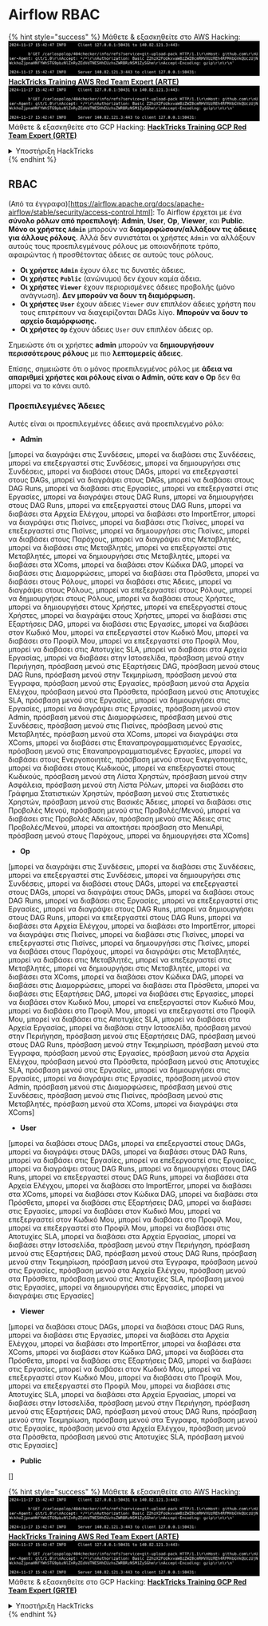 # Airflow RBAC

{% hint style="success" %}
Μάθετε & εξασκηθείτε στο AWS Hacking:<img src="../../.gitbook/assets/image (1).png" alt="" data-size="line">[**HackTricks Training AWS Red Team Expert (ARTE)**](https://training.hacktricks.xyz/courses/arte)<img src="../../.gitbook/assets/image (1).png" alt="" data-size="line">\
Μάθετε & εξασκηθείτε στο GCP Hacking: <img src="../../.gitbook/assets/image (2).png" alt="" data-size="line">[**HackTricks Training GCP Red Team Expert (GRTE)**<img src="../../.gitbook/assets/image (2).png" alt="" data-size="line">](https://training.hacktricks.xyz/courses/grte)

<details>

<summary>Υποστήριξη HackTricks</summary>

* Ελέγξτε τα [**σχέδια συνδρομής**](https://github.com/sponsors/carlospolop)!
* **Εγγραφείτε στην** 💬 [**ομάδα Discord**](https://discord.gg/hRep4RUj7f) ή στην [**ομάδα telegram**](https://t.me/peass) ή **ακολουθήστε** μας στο **Twitter** 🐦 [**@hacktricks\_live**](https://twitter.com/hacktricks\_live)**.**
* **Μοιραστείτε κόλπα hacking υποβάλλοντας PRs στα** [**HackTricks**](https://github.com/carlospolop/hacktricks) και [**HackTricks Cloud**](https://github.com/carlospolop/hacktricks-cloud) github repos.

</details>
{% endhint %}

## RBAC

(Από τα έγγραφα)\[https://airflow.apache.org/docs/apache-airflow/stable/security/access-control.html]: Το Airflow έρχεται με ένα **σύνολο ρόλων από προεπιλογή**: **Admin**, **User**, **Op**, **Viewer**, και **Public**. **Μόνο οι χρήστες `Admin`** μπορούν να **διαμορφώσουν/αλλάξουν τις άδειες για άλλους ρόλους**. Αλλά δεν συνιστάται οι χρήστες `Admin` να αλλάξουν αυτούς τους προεπιλεγμένους ρόλους με οποιονδήποτε τρόπο, αφαιρώντας ή προσθέτοντας άδειες σε αυτούς τους ρόλους.

* **Οι χρήστες `Admin`** έχουν όλες τις δυνατές άδειες.
* **Οι χρήστες `Public`** (ανώνυμοι) δεν έχουν καμία άδεια.
* **Οι χρήστες `Viewer`** έχουν περιορισμένες άδειες προβολής (μόνο ανάγνωση). **Δεν μπορούν να δουν τη διαμόρφωση.**
* **Οι χρήστες `User`** έχουν άδειες `Viewer` συν επιπλέον άδειες χρήστη που τους επιτρέπουν να διαχειρίζονται DAGs λίγο. **Μπορούν να δουν το αρχείο διαμόρφωσης.**
* **Οι χρήστες `Op`** έχουν άδειες `User` συν επιπλέον άδειες op.

Σημειώστε ότι οι χρήστες **admin** μπορούν να **δημιουργήσουν περισσότερους ρόλους** με πιο **λεπτομερείς άδειες**.

Επίσης, σημειώστε ότι ο μόνος προεπιλεγμένος ρόλος με **άδεια να απαριθμεί χρήστες και ρόλους είναι ο Admin, ούτε καν ο Op** δεν θα μπορεί να το κάνει αυτό.

### Προεπιλεγμένες Άδειες

Αυτές είναι οι προεπιλεγμένες άδειες ανά προεπιλεγμένο ρόλο:

* **Admin**

\[μπορεί να διαγράψει στις Συνδέσεις, μπορεί να διαβάσει στις Συνδέσεις, μπορεί να επεξεργαστεί στις Συνδέσεις, μπορεί να δημιουργήσει στις Συνδέσεις, μπορεί να διαβάσει στους DAGs, μπορεί να επεξεργαστεί στους DAGs, μπορεί να διαγράψει στους DAGs, μπορεί να διαβάσει στους DAG Runs, μπορεί να διαβάσει στις Εργασίες, μπορεί να επεξεργαστεί στις Εργασίες, μπορεί να διαγράψει στους DAG Runs, μπορεί να δημιουργήσει στους DAG Runs, μπορεί να επεξεργαστεί στους DAG Runs, μπορεί να διαβάσει στα Αρχεία Ελέγχου, μπορεί να διαβάσει στο ImportError, μπορεί να διαγράψει στις Πισίνες, μπορεί να διαβάσει στις Πισίνες, μπορεί να επεξεργαστεί στις Πισίνες, μπορεί να δημιουργήσει στις Πισίνες, μπορεί να διαβάσει στους Παρόχους, μπορεί να διαγράψει στις Μεταβλητές, μπορεί να διαβάσει στις Μεταβλητές, μπορεί να επεξεργαστεί στις Μεταβλητές, μπορεί να δημιουργήσει στις Μεταβλητές, μπορεί να διαβάσει στα XComs, μπορεί να διαβάσει στον Κώδικα DAG, μπορεί να διαβάσει στις Διαμορφώσεις, μπορεί να διαβάσει στα Πρόσθετα, μπορεί να διαβάσει στους Ρόλους, μπορεί να διαβάσει στις Άδειες, μπορεί να διαγράψει στους Ρόλους, μπορεί να επεξεργαστεί στους Ρόλους, μπορεί να δημιουργήσει στους Ρόλους, μπορεί να διαβάσει στους Χρήστες, μπορεί να δημιουργήσει στους Χρήστες, μπορεί να επεξεργαστεί στους Χρήστες, μπορεί να διαγράψει στους Χρήστες, μπορεί να διαβάσει στις Εξαρτήσεις DAG, μπορεί να διαβάσει στις Εργασίες, μπορεί να διαβάσει στον Κωδικό Μου, μπορεί να επεξεργαστεί στον Κωδικό Μου, μπορεί να διαβάσει στο Προφίλ Μου, μπορεί να επεξεργαστεί στο Προφίλ Μου, μπορεί να διαβάσει στις Αποτυχίες SLA, μπορεί να διαβάσει στα Αρχεία Εργασίας, μπορεί να διαβάσει στην Ιστοσελίδα, πρόσβαση μενού στην Περιήγηση, πρόσβαση μενού στις Εξαρτήσεις DAG, πρόσβαση μενού στους DAG Runs, πρόσβαση μενού στην Τεκμηρίωση, πρόσβαση μενού στα Έγγραφα, πρόσβαση μενού στις Εργασίες, πρόσβαση μενού στα Αρχεία Ελέγχου, πρόσβαση μενού στα Πρόσθετα, πρόσβαση μενού στις Αποτυχίες SLA, πρόσβαση μενού στις Εργασίες, μπορεί να δημιουργήσει στις Εργασίες, μπορεί να διαγράψει στις Εργασίες, πρόσβαση μενού στον Admin, πρόσβαση μενού στις Διαμορφώσεις, πρόσβαση μενού στις Συνδέσεις, πρόσβαση μενού στις Πισίνες, πρόσβαση μενού στις Μεταβλητές, πρόσβαση μενού στα XComs, μπορεί να διαγράψει στα XComs, μπορεί να διαβάσει στις Επαναπρογραμματισμένες Εργασίες, πρόσβαση μενού στις Επαναπρογραμματισμένες Εργασίες, μπορεί να διαβάσει στους Ενεργοποιητές, πρόσβαση μενού στους Ενεργοποιητές, μπορεί να διαβάσει στους Κωδικούς, μπορεί να επεξεργαστεί στους Κωδικούς, πρόσβαση μενού στη Λίστα Χρηστών, πρόσβαση μενού στην Ασφάλεια, πρόσβαση μενού στη Λίστα Ρόλων, μπορεί να διαβάσει στο Γράφημα Στατιστικών Χρηστών, πρόσβαση μενού στις Στατιστικές Χρηστών, πρόσβαση μενού στις Βασικές Άδειες, μπορεί να διαβάσει στις Προβολές Μενού, πρόσβαση μενού στις Προβολές/Μενού, μπορεί να διαβάσει στις Προβολές Αδειών, πρόσβαση μενού στις Άδειες στις Προβολές/Μενού, μπορεί να αποκτήσει πρόσβαση στο MenuApi, πρόσβαση μενού στους Παρόχους, μπορεί να δημιουργήσει στα XComs]

* **Op**

\[μπορεί να διαγράψει στις Συνδέσεις, μπορεί να διαβάσει στις Συνδέσεις, μπορεί να επεξεργαστεί στις Συνδέσεις, μπορεί να δημιουργήσει στις Συνδέσεις, μπορεί να διαβάσει στους DAGs, μπορεί να επεξεργαστεί στους DAGs, μπορεί να διαγράψει στους DAGs, μπορεί να διαβάσει στους DAG Runs, μπορεί να διαβάσει στις Εργασίες, μπορεί να επεξεργαστεί στις Εργασίες, μπορεί να διαγράψει στους DAG Runs, μπορεί να δημιουργήσει στους DAG Runs, μπορεί να επεξεργαστεί στους DAG Runs, μπορεί να διαβάσει στα Αρχεία Ελέγχου, μπορεί να διαβάσει στο ImportError, μπορεί να διαγράψει στις Πισίνες, μπορεί να διαβάσει στις Πισίνες, μπορεί να επεξεργαστεί στις Πισίνες, μπορεί να δημιουργήσει στις Πισίνες, μπορεί να διαβάσει στους Παρόχους, μπορεί να διαγράψει στις Μεταβλητές, μπορεί να διαβάσει στις Μεταβλητές, μπορεί να επεξεργαστεί στις Μεταβλητές, μπορεί να δημιουργήσει στις Μεταβλητές, μπορεί να διαβάσει στα XComs, μπορεί να διαβάσει στον Κώδικα DAG, μπορεί να διαβάσει στις Διαμορφώσεις, μπορεί να διαβάσει στα Πρόσθετα, μπορεί να διαβάσει στις Εξαρτήσεις DAG, μπορεί να διαβάσει στις Εργασίες, μπορεί να διαβάσει στον Κωδικό Μου, μπορεί να επεξεργαστεί στον Κωδικό Μου, μπορεί να διαβάσει στο Προφίλ Μου, μπορεί να επεξεργαστεί στο Προφίλ Μου, μπορεί να διαβάσει στις Αποτυχίες SLA, μπορεί να διαβάσει στα Αρχεία Εργασίας, μπορεί να διαβάσει στην Ιστοσελίδα, πρόσβαση μενού στην Περιήγηση, πρόσβαση μενού στις Εξαρτήσεις DAG, πρόσβαση μενού στους DAG Runs, πρόσβαση μενού στην Τεκμηρίωση, πρόσβαση μενού στα Έγγραφα, πρόσβαση μενού στις Εργασίες, πρόσβαση μενού στα Αρχεία Ελέγχου, πρόσβαση μενού στα Πρόσθετα, πρόσβαση μενού στις Αποτυχίες SLA, πρόσβαση μενού στις Εργασίες, μπορεί να δημιουργήσει στις Εργασίες, μπορεί να διαγράψει στις Εργασίες, πρόσβαση μενού στον Admin, πρόσβαση μενού στις Διαμορφώσεις, πρόσβαση μενού στις Συνδέσεις, πρόσβαση μενού στις Πισίνες, πρόσβαση μενού στις Μεταβλητές, πρόσβαση μενού στα XComs, μπορεί να διαγράψει στα XComs]

* **User**

\[μπορεί να διαβάσει στους DAGs, μπορεί να επεξεργαστεί στους DAGs, μπορεί να διαγράψει στους DAGs, μπορεί να διαβάσει στους DAG Runs, μπορεί να διαβάσει στις Εργασίες, μπορεί να επεξεργαστεί στις Εργασίες, μπορεί να διαγράψει στους DAG Runs, μπορεί να δημιουργήσει στους DAG Runs, μπορεί να επεξεργαστεί στους DAG Runs, μπορεί να διαβάσει στα Αρχεία Ελέγχου, μπορεί να διαβάσει στο ImportError, μπορεί να διαβάσει στα XComs, μπορεί να διαβάσει στον Κώδικα DAG, μπορεί να διαβάσει στα Πρόσθετα, μπορεί να διαβάσει στις Εξαρτήσεις DAG, μπορεί να διαβάσει στις Εργασίες, μπορεί να διαβάσει στον Κωδικό Μου, μπορεί να επεξεργαστεί στον Κωδικό Μου, μπορεί να διαβάσει στο Προφίλ Μου, μπορεί να επεξεργαστεί στο Προφίλ Μου, μπορεί να διαβάσει στις Αποτυχίες SLA, μπορεί να διαβάσει στα Αρχεία Εργασίας, μπορεί να διαβάσει στην Ιστοσελίδα, πρόσβαση μενού στην Περιήγηση, πρόσβαση μενού στις Εξαρτήσεις DAG, πρόσβαση μενού στους DAG Runs, πρόσβαση μενού στην Τεκμηρίωση, πρόσβαση μενού στα Έγγραφα, πρόσβαση μενού στις Εργασίες, πρόσβαση μενού στα Αρχεία Ελέγχου, πρόσβαση μενού στα Πρόσθετα, πρόσβαση μενού στις Αποτυχίες SLA, πρόσβαση μενού στις Εργασίες, μπορεί να δημιουργήσει στις Εργασίες, μπορεί να διαγράψει στις Εργασίες]

* **Viewer**

\[μπορεί να διαβάσει στους DAGs, μπορεί να διαβάσει στους DAG Runs, μπορεί να διαβάσει στις Εργασίες, μπορεί να διαβάσει στα Αρχεία Ελέγχου, μπορεί να διαβάσει στο ImportError, μπορεί να διαβάσει στα XComs, μπορεί να διαβάσει στον Κώδικα DAG, μπορεί να διαβάσει στα Πρόσθετα, μπορεί να διαβάσει στις Εξαρτήσεις DAG, μπορεί να διαβάσει στις Εργασίες, μπορεί να διαβάσει στον Κωδικό Μου, μπορεί να επεξεργαστεί στον Κωδικό Μου, μπορεί να διαβάσει στο Προφίλ Μου, μπορεί να επεξεργαστεί στο Προφίλ Μου, μπορεί να διαβάσει στις Αποτυχίες SLA, μπορεί να διαβάσει στα Αρχεία Εργασίας, μπορεί να διαβάσει στην Ιστοσελίδα, πρόσβαση μενού στην Περιήγηση, πρόσβαση μενού στις Εξαρτήσεις DAG, πρόσβαση μενού στους DAG Runs, πρόσβαση μενού στην Τεκμηρίωση, πρόσβαση μενού στα Έγγραφα, πρόσβαση μενού στις Εργασίες, πρόσβαση μενού στα Αρχεία Ελέγχου, πρόσβαση μενού στα Πρόσθετα, πρόσβαση μενού στις Αποτυχίες SLA, πρόσβαση μενού στις Εργασίες]

* **Public**

\[]

{% hint style="success" %}
Μάθετε & εξασκηθείτε στο AWS Hacking:<img src="../../.gitbook/assets/image (1).png" alt="" data-size="line">[**HackTricks Training AWS Red Team Expert (ARTE)**](https://training.hacktricks.xyz/courses/arte)<img src="../../.gitbook/assets/image (1).png" alt="" data-size="line">\
Μάθετε & εξασκηθείτε στο GCP Hacking: <img src="../../.gitbook/assets/image (2).png" alt="" data-size="line">[**HackTricks Training GCP Red Team Expert (GRTE)**<img src="../../.gitbook/assets/image (2).png" alt="" data-size="line">](https://training.hacktricks.xyz/courses/grte)

<details>

<summary>Υποστήριξη HackTricks</summary>

* Ελέγξτε τα [**σχέδια συνδρομής**](https://github.com/sponsors/carlospolop)!
* **Εγγραφείτε στην** 💬 [**ομάδα Discord**](https://discord.gg/hRep4RUj7f) ή στην [**ομάδα telegram**](https://t.me/peass) ή **ακολουθήστε** μας στο **Twitter** 🐦 [**@hacktricks\_live**](https://twitter.com/hacktricks\_live)**.**
* **Μοιραστείτε κόλπα hacking υποβάλλοντας PRs στα** [**HackTricks**](https://github.com/carlospolop/hacktricks) και [**HackTricks Cloud**](https://github.com/carlospolop/hacktricks-cloud) github repos.

</details>
{% endhint %}
